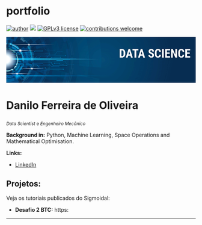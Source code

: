 # portfolio
[![author](https://img.shields.io/badge/author-carlosfab-red.svg)](https://www.linkedin.com/in/danilo-ferreira-de-oliveira) [![](https://img.shields.io/badge/python-3.7+-blue.svg)](https://www.python.org/downloads/release/python-365/) [![GPLv3 license](https://img.shields.io/badge/License-GPLv3-blue.svg)](http://perso.crans.org/besson/LICENSE.html) [![contributions welcome](https://img.shields.io/badge/contributions-welcome-brightgreen.svg?style=flat)](https://github.com/carlosfab/data_science/issues)

<p align="center">
  <img src="banner.png" >
</p>

# Danilo Ferreira de Oliveira
<sub>*Data Scientist* e *Engenheiro Mecânico*</sub>


**Background in:** Python, Machine Learning, Space Operations and Mathematical Optimisation.

**Links:**
* [LinkedIn](https://www.linkedin.com/in/danilo-ferreira-de-oliveira)


## Projetos:
Veja os tutoriais publicados do Sigmoidal:

* **Desafio 2 BTC:** https:

---



